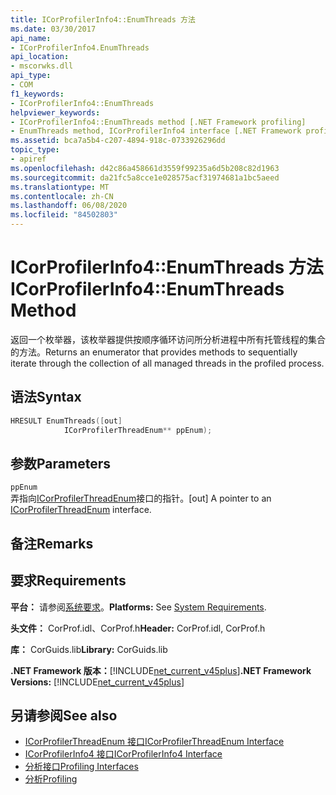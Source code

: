 ```yaml
---
title: ICorProfilerInfo4::EnumThreads 方法
ms.date: 03/30/2017
api_name:
- ICorProfilerInfo4.EnumThreads
api_location:
- mscorwks.dll
api_type:
- COM
f1_keywords:
- ICorProfilerInfo4::EnumThreads
helpviewer_keywords:
- ICorProfilerInfo4::EnumThreads method [.NET Framework profiling]
- EnumThreads method, ICorProfilerInfo4 interface [.NET Framework profiling]
ms.assetid: bca7a5b4-c207-4894-918c-0733926296dd
topic_type:
- apiref
ms.openlocfilehash: d42c86a458661d3559f99235a6d5b208c82d1963
ms.sourcegitcommit: da21fc5a8cce1e028575acf31974681a1bc5aeed
ms.translationtype: MT
ms.contentlocale: zh-CN
ms.lasthandoff: 06/08/2020
ms.locfileid: "84502803"
---
```

# <a name="icorprofilerinfo4enumthreads-method"></a><span data-ttu-id="27bb7-102">ICorProfilerInfo4::EnumThreads 方法</span><span class="sxs-lookup"><span data-stu-id="27bb7-102">ICorProfilerInfo4::EnumThreads Method</span></span>
<span data-ttu-id="27bb7-103">返回一个枚举器，该枚举器提供按顺序循环访问所分析进程中所有托管线程的集合的方法。</span><span class="sxs-lookup"><span data-stu-id="27bb7-103">Returns an enumerator that provides methods to sequentially iterate through the collection of all managed threads in the profiled process.</span></span>  
  
## <a name="syntax"></a><span data-ttu-id="27bb7-104">语法</span><span class="sxs-lookup"><span data-stu-id="27bb7-104">Syntax</span></span>  
  
```cpp  
HRESULT EnumThreads([out]  
            ICorProfilerThreadEnum** ppEnum);  
```  
  
## <a name="parameters"></a><span data-ttu-id="27bb7-105">参数</span><span class="sxs-lookup"><span data-stu-id="27bb7-105">Parameters</span></span>  
 `ppEnum`  
 <span data-ttu-id="27bb7-106">弄指向[ICorProfilerThreadEnum](icorprofilerthreadenum-interface.md)接口的指针。</span><span class="sxs-lookup"><span data-stu-id="27bb7-106">[out] A pointer to an [ICorProfilerThreadEnum](icorprofilerthreadenum-interface.md) interface.</span></span>  
  
## <a name="remarks"></a><span data-ttu-id="27bb7-107">备注</span><span class="sxs-lookup"><span data-stu-id="27bb7-107">Remarks</span></span>  
  
## <a name="requirements"></a><span data-ttu-id="27bb7-108">要求</span><span class="sxs-lookup"><span data-stu-id="27bb7-108">Requirements</span></span>  
 <span data-ttu-id="27bb7-109">**平台：** 请参阅[系统要求](../../get-started/system-requirements.md)。</span><span class="sxs-lookup"><span data-stu-id="27bb7-109">**Platforms:** See [System Requirements](../../get-started/system-requirements.md).</span></span>  
  
 <span data-ttu-id="27bb7-110">**头文件：** CorProf.idl、CorProf.h</span><span class="sxs-lookup"><span data-stu-id="27bb7-110">**Header:** CorProf.idl, CorProf.h</span></span>  
  
 <span data-ttu-id="27bb7-111">**库：** CorGuids.lib</span><span class="sxs-lookup"><span data-stu-id="27bb7-111">**Library:** CorGuids.lib</span></span>  
  
 <span data-ttu-id="27bb7-112">**.NET Framework 版本：**[!INCLUDE[net_current_v45plus](../../../../includes/net-current-v45plus-md.md)]</span><span class="sxs-lookup"><span data-stu-id="27bb7-112">**.NET Framework Versions:** [!INCLUDE[net_current_v45plus](../../../../includes/net-current-v45plus-md.md)]</span></span>  
  
## <a name="see-also"></a><span data-ttu-id="27bb7-113">另请参阅</span><span class="sxs-lookup"><span data-stu-id="27bb7-113">See also</span></span>

- [<span data-ttu-id="27bb7-114">ICorProfilerThreadEnum 接口</span><span class="sxs-lookup"><span data-stu-id="27bb7-114">ICorProfilerThreadEnum Interface</span></span>](icorprofilerthreadenum-interface.md)
- [<span data-ttu-id="27bb7-115">ICorProfilerInfo4 接口</span><span class="sxs-lookup"><span data-stu-id="27bb7-115">ICorProfilerInfo4 Interface</span></span>](icorprofilerinfo4-interface.md)
- [<span data-ttu-id="27bb7-116">分析接口</span><span class="sxs-lookup"><span data-stu-id="27bb7-116">Profiling Interfaces</span></span>](profiling-interfaces.md)
- [<span data-ttu-id="27bb7-117">分析</span><span class="sxs-lookup"><span data-stu-id="27bb7-117">Profiling</span></span>](index.md)
